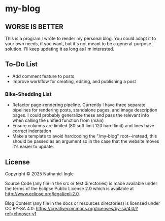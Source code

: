 # my-blog

## WORSE IS BETTER

This is a program I wrote to render my personal blog. You could adapt it to your own needs, if you want, but it's not meant to be a general-purpose solution. I'll keep updating it as long as I'm interested. 

## To-Do List

- Add comment feature to posts 
- Improve workflow for creating, editing, and publishing a post

### Bike-Shedding List

- Refactor page-rendering pipeline. Currently I have three separate pipelines for rendering posts, standalone pages, and image description pages. I could probably generalize these and pass the relevant info when calling the unified function from (main)
- Ensure columns are limited (80 soft limit 120 hard limit) and lines have correct indentation
- Make a template to avoid hardcoding the "/my-blog" root--instead, this should be passed as an argument so in the case that the website moves it's easier to update. 

## License

Copyright © 2025 Nathaniel Ingle 

Source Code (any file in the src or test directories) is made available under the
terms of the Eclipse Public License 2.0 which is available at
http://www.eclipse.org/legal/epl-2.0.

Blog Content (any file in the docs or resources directories) is licensed
under CC BY-SA 4.0: https://creativecommons.org/licenses/by-sa/4.0/?ref=chooser-v1
